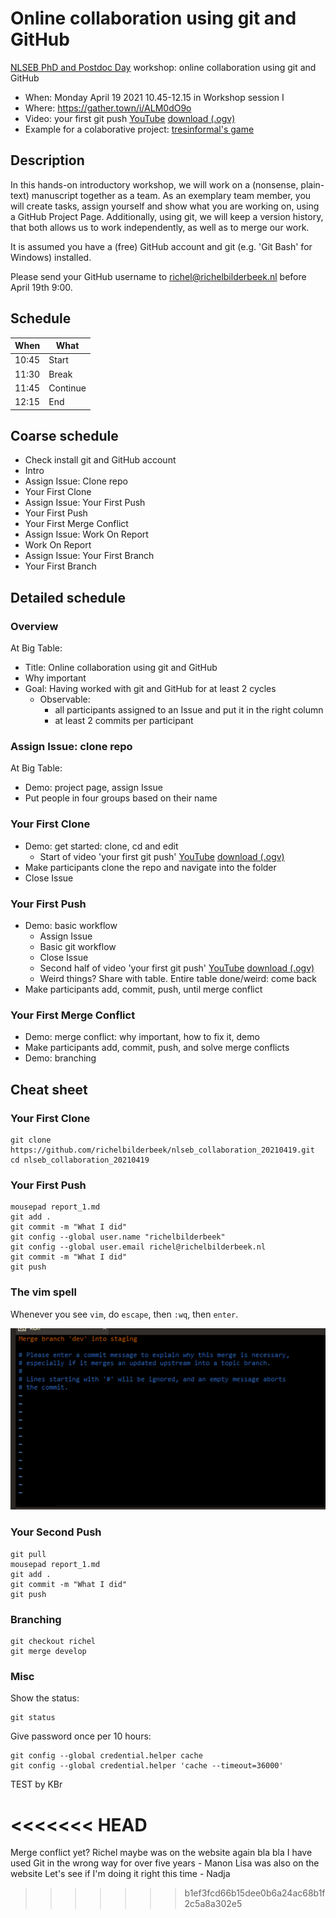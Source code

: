 # Online collaboration using git and GitHub

[NLSEB PhD and Postdoc Day](http://nlseb.nl/nlseb2021-phd-postdoc-meeting/) workshop: online collaboration using git and GitHub

 * When: Monday April 19 2021 10.45-12.15 in Workshop session I
 * Where:  https://gather.town/i/ALM0dO9o
 * Video: your first git push [YouTube](https://youtu.be/yoDW8QCjTcY) [download (.ogv)](http://richelbilderbeek.nl/git_first_push.ogv)
 * Example for a colaborative project: [tresinformal's game](https://github.com/tresinformal/game/projects/1)

## Description

In this hands-on introductory workshop,
we will work on a (nonsense, plain-text) manuscript together as a team.
As an exemplary team member, you will create tasks,
assign yourself and show what you are working on,
using a GitHub Project Page.
Additionally, using git, we will keep a version history, that both
allows us to work independently, as well as to merge our work.

It is assumed you have a (free) GitHub account
and git (e.g. 'Git Bash' for Windows) installed.

Please send your GitHub username to richel@richelbilderbeek.nl
before April 19th 9:00.

## Schedule

When |What
-----|-------
10:45|Start
11:30|Break
11:45|Continue
12:15|End

## Coarse schedule

 * Check install git and GitHub account
 * Intro
 * Assign Issue: Clone repo
 * Your First Clone
 * Assign Issue: Your First Push
 * Your First Push
 * Your First Merge Conflict
 * Assign Issue: Work On Report
 * Work On Report
 * Assign Issue: Your First Branch
 * Your First Branch

## Detailed schedule

### Overview

At Big Table:

 * Title: Online collaboration using git and GitHub
 * Why important
 * Goal: Having worked with git and GitHub for at least 2 cycles
   * Observable: 
     * all participants assigned to an Issue and put it in the right column
     * at least 2 commits per participant

### Assign Issue: clone repo

At Big Table:

 * Demo: project page, assign Issue
 * Put people in four groups based on their name

### Your First Clone

 * Demo: get started: clone, cd and edit
   * Start of video 'your first git push' [YouTube](https://youtu.be/yoDW8QCjTcY) [download (.ogv)](http://richelbilderbeek.nl/git_first_push.ogv)
 * Make participants clone the repo and navigate into the folder
 * Close Issue

### Your First Push

 * Demo: basic workflow
   * Assign Issue
   * Basic git workflow
   * Close Issue
   * Second half of video 'your first git push' [YouTube](https://youtu.be/yoDW8QCjTcY) [download (.ogv)](http://richelbilderbeek.nl/git_first_push.ogv)
   * Weird things? Share with table. Entire table done/weird: come back
 * Make participants add, commit, push, until merge conflict

### Your First Merge Conflict

 * Demo: merge conflict: why important, how to fix it, demo
 * Make participants add, commit, push, and solve merge conflicts
 * Demo: branching

## Cheat sheet

### Your First Clone

```
git clone https://github.com/richelbilderbeek/nlseb_collaboration_20210419.git
cd nlseb_collaboration_20210419
```

### Your First Push

```
mousepad report_1.md
git add .
git commit -m "What I did"
git config --global user.name "richelbilderbeek"
git config --global user.email richel@richelbilderbeek.nl
git commit -m "What I did"
git push
```

### The vim spell

Whenever you see `vim`, do `escape`, then `:wq`, then `enter`.

![](vim.png)

### Your Second Push

```
git pull
mousepad report_1.md
git add .
git commit -m "What I did"
git push
```


### Branching

```
git checkout richel
git merge develop
```

### Misc

Show the status:

```
git status
```

Give password once per 10 hours:

```
git config --global credential.helper cache
git config --global credential.helper 'cache --timeout=36000'
```
TEST by KBr

<<<<<<< HEAD
=======
Merge conflict yet?
Richel maybe was on the website again
bla bla
I have used Git in the wrong way for over five years - Manon
Lisa was also on the website
Let's see if I'm doing it right this time - Nadja
>>>>>>> b1ef3fcd66b15dee0b6a24ac68b1f2c5a8a302e5

